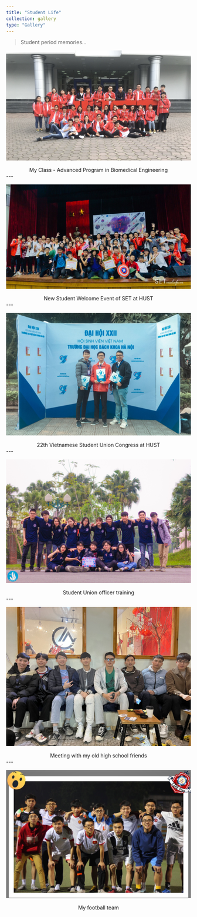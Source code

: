 ```yaml
---
title: "Student Life"
collection: gallery
type: "Gallery"
---
```


> Student period memories...


<p align="center">
  <img src="/images/gallery/Under_student_life/1.jpg">
</p>

<center>
My Class - Advanced Program in Biomedical Engineering
</center>
---

<p align="center">
  <img src="/images/gallery/Under_student_life/2.jpg">
</p>

<center>
New Student Welcome Event of SET at HUST
</center>
---

<p align="center">
  <img src="/images/gallery/Under_student_life/3.jpg">
</p>

<center>
22th Vietnamese Student Union Congress at HUST
</center>
---

<p align="center">
  <img src="/images/gallery/Under_student_life/4.jpg">
</p>

<center>
Student Union officer training
</center>
---

<p align="center">
  <img src="/images/gallery/Under_student_life/5.jpg">
</p>

<center>
Meeting with my old high school friends
</center>
---

<p align="center">
  <img src="/images/gallery/Under_student_life/6.jpg">
</p>

<center>
My football team 
</center>



